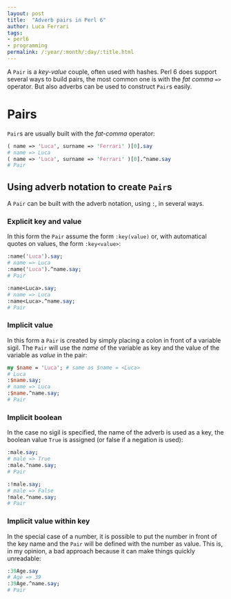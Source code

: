 ```yaml
---
layout: post
title:  "Adverb pairs in Perl 6"
author: Luca Ferrari
tags:
- perl6
- programming
permalink: /:year/:month/:day/:title.html
---
```

A `Pair` is a *key-value* couple, often used with hashes. Perl 6 does support several ways to build pairs, the most common one is with the *fat comma* `=>` operator. But also adverbs can be used to construct `Pair`s easily.

# Pairs

`Pair`s are usually built with the *fat-comma* operator:

```perl
( name => 'Luca', surname => 'Ferrari' )[0].say
# name => Luca
( name => 'Luca', surname => 'Ferrari' )[0].^name.say
# Pair
```

## Using adverb notation to create `Pair`s

A `Pair` can be built with the adverb notation, using `:`, in several ways.

### Explicit key and value

In this form the `Pair` assume the form `:key(value)` or, with automatical quotes on values, the form `:key<value>`:

```perl
:name('Luca').say;
# name => Luca
:name('Luca').^name.say;
# Pair

:name<Luca>.say;
# name => Luca
:name<Luca>.^name.say;
# Pair
```
### Implicit value

In this form a `Pair` is created by simply placing a colon in front of a variable sigil. The `Pair` will use the *name* of the variable as key and the value of the variable as *value* in the pair:

```perl
my $name = 'Luca'; # same as $name = <Luca>
# Luca
:$name.say;
# name => Luca
:$name.^name.say;
# Pair
```


### Implicit boolean

In the case no sigil is specified, the name of the adverb is used as a key, the boolean value `True` is assigned (or false if a negation is used):

```perl
:male.say;
# male => True
:male.^name.say;
# Pair

:!male.say;
# male => False
!male.^name.say;
# Pair
```

### Implicit value within key

In the special case of a number, it is possible to put the number in front of the key name and the `Pair` will be defined with the number as value. This is, in my opinion, a bad approach because it can make things quickly unreadable:

```perl
:39Age.say
# Age => 39
:39Age.^name.say;
# Pair
```
